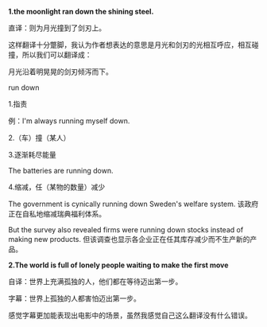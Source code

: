 **1.the moonlight ran down the shining steel.**

直译：则为月光撞到了剑刃上。

这样翻译十分蹩脚，我认为作者想表达的意思是月光和剑刃的光相互呼应，相互碰撞，所以我们可以翻译成：

月光沿着明晃晃的剑刃倾泻而下。

run down

1.指责

例：I'm always running myself down.

2.（车）撞（某人）

3.逐渐耗尽能量

The batteries are running down.

4.缩减，任（某物的数量）减少

 The government is cynically running down Sweden's welfare system. 
 该政府正在自私地缩减瑞典福利体系。

  But the survey also revealed firms were running down stocks instead of making new products. 
 但该调查也显示各企业正在任其库存减少而不生产新的产品。



**2.The world is full of lonely people waiting to make the first move**

自译：世界上充满孤独的人，他们都在等待迈出第一步。

字幕：世界上孤独的人都害怕迈出第一步。

感觉字幕更加能表现出电影中的场景，虽然我感觉自己这么翻译没有什么错误。